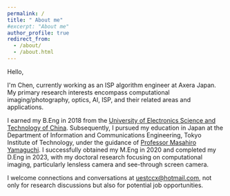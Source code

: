 ```yaml
---
permalink: /
title: " About me"
#excerpt: "About me"
author_profile: true
redirect_from: 
  - /about/
  - /about.html
---
```


Hello,

I'm Chen, currently working as an ISP algorithm engineer at Axera Japan. My primary research interests encompass computational imaging/photography, optics, AI, ISP, and their related areas and applications.

I earned my B.Eng in 2018 from the [University of Electronics Science and Technology of China](https://en.uestc.edu.cn/). Subsequently, I pursued my education in Japan at the Department of Information and Communications Engineering, Tokyo Institute of Technology, under the guidance of [Professor Masahiro Yamaguchi](https://www.oid.ict.e.titech.ac.jp/wp/home_en/). I successfully obtained my M.Eng in 2020 and completed my D.Eng in 2023, with my doctoral research focusing on computational imaging, particularly lensless camera and see-through screen camera.

I welcome connections and conversations at uestccx@hotmail.com, not only for research discussions but also for potential job opportunities.

